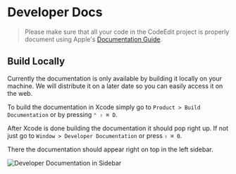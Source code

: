 # Developer Docs

> Please make sure that all your code in the CodeEdit project is properly document using Apple's [Documentation Guide](https://developer.apple.com/documentation/xcode/writing-symbol-documentation-in-your-source-files).

## Build Locally

Currently the documentation is only available by building it locally on your machine. We will distribute it on a later date so you can easily access it on the web.

To build the documentation in Xcode simply go to `Product > Build Documentation` or by pressing `⌃ ⇧ ⌘ D`.

After Xcode is done building the documentation it should pop right up. If not just go to `Window > Developer Documentation` or press `⇧ ⌘ 0`.

There the documentation should appear right on top in the left sidebar.

![Developer Documentation in Sidebar](https://user-images.githubusercontent.com/9460130/162333333-5c031963-e02f-43d2-9c33-388bb14c48bc.png)
